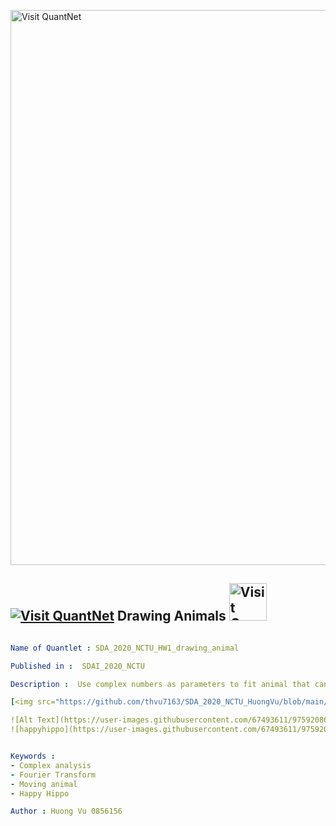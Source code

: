 [<img src="https://github.com/QuantLet/Styleguide-and-FAQ/blob/master/pictures/banner.png" width="888" alt="Visit QuantNet">](http://quantlet.de/)

## [<img src="https://github.com/QuantLet/Styleguide-and-FAQ/blob/master/pictures/qloqo.png" alt="Visit QuantNet">](http://quantlet.de/) **Drawing Animals** [<img src="https://github.com/QuantLet/Styleguide-and-FAQ/blob/master/pictures/QN2.png" width="60" alt="Visit QuantNet 2.0">](http://quantlet.de/)

```yaml

Name of Quantlet : SDA_2020_NCTU_HW1_drawing_animal

Published in :  SDAI_2020_NCTU

Description :  Use complex numbers as parameters to fit animal that can move. I choose to draw a Happy Hippo that can move his nose and output the results as .mp4 file.

[<img src="https://github.com/thvu7163/SDA_2020_NCTU_HuongVu/blob/main/HW1/happyhippo.png" width="888">alt="Happy Hippo">]

![Alt Text](https://user-images.githubusercontent.com/67493611/97592086-3d5f9900-1a3b-11eb-948b-fd176c134de6.png)
![happyhippo](https://user-images.githubusercontent.com/67493611/97592086-3d5f9900-1a3b-11eb-948b-fd176c134de6.png)


Keywords : 
- Complex analysis
- Fourier Transform
- Moving animal
- Happy Hippo

Author : Huong Vu 0856156


